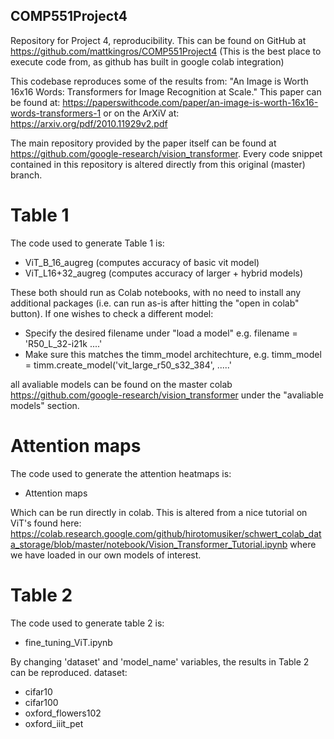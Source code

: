 ## COMP551Project4
Repository for Project 4, reproducibility.
This can be found on GitHub at https://github.com/mattkingros/COMP551Project4
(This is the best place to execute code from, as github has built in google colab integration)


This codebase reproduces some of the results from:
"An Image is Worth 16x16 Words: Transformers for Image Recognition at Scale."
This paper can be found at:
https://paperswithcode.com/paper/an-image-is-worth-16x16-words-transformers-1
or on the ArXiV at: https://arxiv.org/pdf/2010.11929v2.pdf

The main repository provided by the paper itself can be found at https://github.com/google-research/vision_transformer. 
Every code snippet contained in this repository is altered directly from this original (master) branch.

# Table 1
The code used to generate Table 1 is:
- ViT_B_16_augreg (computes accuracy of basic vit model)
- ViT_L16+32_augreg (computes accuracy of larger + hybrid models)


These both should run as Colab notebooks, with no need to install any additional packages (i.e. can run as-is after hitting the "open in colab" button).
If one wishes to check a different model:
- Specify the desired filename under "load a model" e.g. filename = 'R50_L_32-i21k ....'
- Make sure this matches the timm_model architechture, e.g. timm_model = timm.create_model('vit_large_r50_s32_384', .....'

all avaliable models can be found on the master colab https://github.com/google-research/vision_transformer under the "avaliable models" section.

# Attention maps
The code used to generate the attention heatmaps is:

- Attention maps

Which can be run directly in colab. This is altered from a nice tutorial on ViT's found here:
https://colab.research.google.com/github/hirotomusiker/schwert_colab_data_storage/blob/master/notebook/Vision_Transformer_Tutorial.ipynb
where we have loaded in our own models of interest.

# Table 2

The code used to generate table 2 is:
- fine_tuning_ViT.ipynb

By changing 'dataset' and 'model_name' variables, the results in Table 2 can be reproduced.
dataset:
- cifar10
- cifar100
- oxford_flowers102
- oxford_iiit_pet
